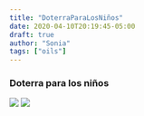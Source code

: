 ```yaml
---
title: "DoterraParaLosNiños"
date: 2020-04-10T20:19:45-05:00
draft: true
author: "Sonia"
tags: ["oils"]
---
```

### Doterra para los niños
[![](/images/niños.jpg )](/images/niños.jpg)
[![](/images/niños2.jpg )](/images/niños2.jpg)

